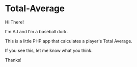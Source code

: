 # Total-Average

Hi There!

I'm AJ and I'm a baseball dork.

This is a little PHP app that calculates a player's Total Average.

If you see this, let me know what you think.

Thanks!
